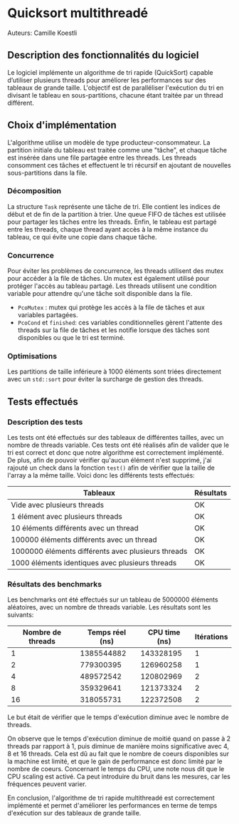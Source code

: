 # Quicksort multithreadé

Auteurs: Camille Koestli

## Description des fonctionnalités du logiciel

Le logiciel implémente un algorithme de tri rapide (QuickSort) capable d’utiliser plusieurs threads pour améliorer les performances sur des tableaux de grande taille. L'objectif est de paralléliser l'exécution du tri en divisant le tableau en sous-partitions, chacune étant traitée par un thread différent.

## Choix d'implémentation

L'algorithme utilise un modèle de type producteur-consommateur. La partition initiale du tableau est traitée comme une "tâche", et chaque tâche est insérée dans une file partagée entre les threads. Les threads consomment ces tâches et effectuent le tri récursif en ajoutant de nouvelles sous-partitions dans la file.

### Décomposition

La structure `Task` représente une tâche de tri. Elle contient les indices de début et de fin de la partition à trier. Une queue FIFO de tâches est utilisée pour partager les tâches entre les threads. Enfin, le tableau est partagé entre les threads, chaque thread ayant accès à la même instance du tableau, ce qui évite une copie dans chaque tâche.

### Concurrence

Pour éviter les problèmes de concurrence, les threads utilisent des mutex pour accéder à la file de tâches. Un mutex est également utilisé pour protéger l'accès au tableau partagé. Les threads utilisent une condition variable pour attendre qu'une tâche soit disponible dans la file.

- `PcoMutex` : mutex qui protège les accès à la file de tâches et aux variables partagées.
- `PcoCond` et `finished`: ces variables conditionnelles gèrent l'attente des threads sur la file de tâches et les notifie lorsque des tâches sont disponibles ou que le tri est terminé.

### Optimisations

Les partitions de taille inférieure à 1000 éléments sont triées directement avec un `std::sort` pour éviter la surcharge de gestion des threads.

## Tests effectués

### Description des tests

Les tests ont été effectués sur des tableaux de différentes tailles, avec un nombre de threads variable. Ces tests ont été réalisés afin de valider que le tri est correct et donc que notre algorithme est correctement implémenté. De plus, afin de pouvoir vérifier qu'aucun élément n'est supprimé, j'ai rajouté un check dans la fonction `test()` afin de vérifier que la taille de l'array a la même taille. Voici donc les différents tests effectués:

| Tableaux                                           | Résultats |
| -------------------------------------------------- | --------- |
| Vide avec plusieurs threads                        | OK        |
| 1 élément avec plusieurs threads                   | OK        |
| 10 éléments différents avec un thread              | OK        |
| 100000 éléments différents avec un thread          | OK        |
| 1000000 éléments différents avec plusieurs threads | OK        |
| 1000 éléments identiques avec plusieurs threads    | OK        |

### Résultats des benchmarks

Les benchmarks ont été effectués sur un tableau de 5000000 éléments aléatoires, avec un nombre de threads variable. Les résultats sont les suivants:

| Nombre de threads | Temps réel (ns) | CPU time (ns) | Itérations |
| ----------------- | --------------- | ------------- | ---------- |
| 1                 | 1385544882      | 143328195     | 1          |
| 2                 | 779300395       | 126960258     | 1          |
| 4                 | 489572542       | 120802969     | 2          |
| 8                 | 359329641       | 121373324     | 2          |
| 16                | 318055731       | 122372508     | 2          |

Le but était de vérifier que le temps d'exécution diminue avec le nombre de threads.

On observe que le temps d'exécution diminue de moitié quand on passe à 2 threads par rapport à 1, puis diminue de manière moins significative avec 4, 8 et 16 threads. Cela est dû au fait que le nombre de coeurs disponibles sur la machine est limité, et que le gain de performance est donc limité par le nombre de coeurs. Concernant le temps du CPU, une note nous dit que le CPU scaling est activé. Ca peut introduire du bruit dans les mesures, car les fréquences peuvent varier.

En conclusion, l'algorithme de tri rapide multithreadé est correctement implémenté et permet d'améliorer les performances en terme de temps d'exécution sur des tableaux de grande taille.
